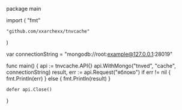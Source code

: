 package main

import (
	"fmt"

	"github.com/xxarchexx/tnvcache"
)

var connectionString = "mongodb://root:example@127.0.0.1:28019"


func main() {
	api := tnvcache.API{}
	api.WithMongo("tnved", "cache", connectionString)
	result, err := api.Request("яблоко")
	if err != nil {
		fmt.Println(err)
	} else {
		fmt.Println(result)
	}

	defer api.Close()
}
